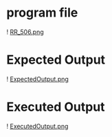 # program file
! [RR_506.png](RR_506.png)
# Expected Output
! [ExpectedOutput.png](ExpectedOutput.png)
# Executed Output
! [ExecutedOutput.png](ExecutedOutput.png)
